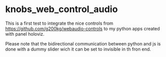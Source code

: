 # knobs_web_control_audio

This is a first test to integrate the nice controls from  https://github.com/g200kg/webaudio-controls to my python apps created with panel holoviz. 

Please note that the bidirectional communication between python and js is done with a dummy slider wich it can be set to invisible in th fron end. 
